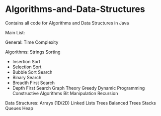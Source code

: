 # Algorithms-and-Data-Structures
Contains all code for Algorithms and Data Structures in Java

Main List:

General:
Time Complexity

Algorithms:
Strings
Sorting
- Insertion Sort 
- Selection Sort
- Bubble Sort 
Search
- Binary Search
- Breadth First Search
- Depth First Search
Graph Theory
Greedy
Dynamic Programming
Constructive Algorithms
Bit Manipulation
Recursion

Data Structures:
Arrays (1D/2D)
Linked Lists
Trees
Balanced Trees
Stacks
Queues
Heap

